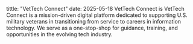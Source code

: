 tittle: "VetTech Connect"
date: 2025-05-18
VetTech Connect is VetTech Connect is a mission-driven digital platform dedicated to supporting U.S. military veterans in transitioning from service to careers in information technology. 
        We serve as a one-stop-shop for guidance, training, and opportunities in the evolving tech industry.
